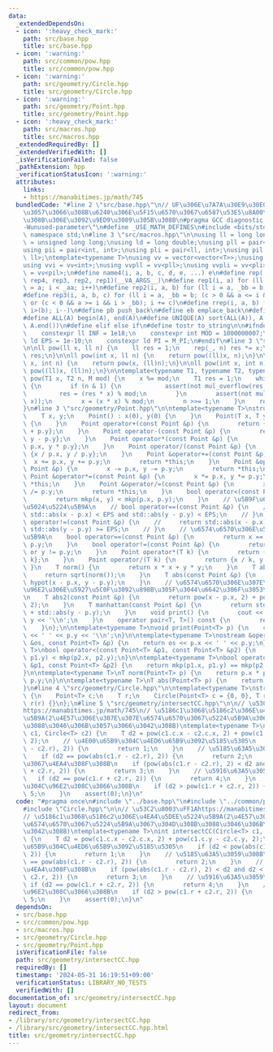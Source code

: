 ```yaml
---
data:
  _extendedDependsOn:
  - icon: ':heavy_check_mark:'
    path: src/base.hpp
    title: src/base.hpp
  - icon: ':warning:'
    path: src/common/pow.hpp
    title: src/common/pow.hpp
  - icon: ':warning:'
    path: src/geometry/Circle.hpp
    title: src/geometry/Circle.hpp
  - icon: ':warning:'
    path: src/geometry/Point.hpp
    title: src/geometry/Point.hpp
  - icon: ':heavy_check_mark:'
    path: src/macros.hpp
    title: src/macros.hpp
  _extendedRequiredBy: []
  _extendedVerifiedWith: []
  _isVerificationFailed: false
  _pathExtension: hpp
  _verificationStatusIcon: ':warning:'
  attributes:
    links:
    - https://manabitimes.jp/math/745
  bundledCode: "#line 2 \"src/base.hpp\"\n// UF\u306E\u7A7A\u30E9\u30E0\u30C0\u6E21\
    \u3057\u3066\u308B\u6240\u306E\u5F15\u6570\u3067\u6587\u53E5\u8A00\u308F\u308C\
    \u308B\u306E\u3092\u9ED9\u3089\u305B\u308B\n#pragma GCC diagnostic ignored \"\
    -Wunused-parameter\"\n#define _USE_MATH_DEFINES\n#include <bits/stdc++.h>\nusing\
    \ namespace std;\n#line 3 \"src/macros.hpp\"\n\nusing ll = long long;\nusing ull\
    \ = unsigned long long;\nusing ld = long double;\nusing pll = pair<ll, ll>;\n\
    using pii = pair<int, int>;\nusing pli = pair<ll, int>;\nusing pil = pair<int,\
    \ ll>;\ntemplate<typename T>\nusing vv = vector<vector<T>>;\nusing vvl = vv<ll>;\n\
    using vvi = vv<int>;\nusing vvpll = vv<pll>;\nusing vvpli = vv<pli>;\nusing vvpil\
    \ = vv<pil>;\n#define name4(i, a, b, c, d, e, ...) e\n#define rep(...) name4(__VA_ARGS__,\
    \ rep4, rep3, rep2, rep1)(__VA_ARGS__)\n#define rep1(i, a) for (ll i = 0, _aa\
    \ = a; i < _aa; i++)\n#define rep2(i, a, b) for (ll i = a, _bb = b; i < _bb; i++)\n\
    #define rep3(i, a, b, c) for (ll i = a, _bb = b; (c > 0 && a <= i && i < _bb)\
    \ or (c < 0 && a >= i && i > _bb); i += c)\n#define rrep(i, a, b) for (ll i=(a);\
    \ i>(b); i--)\n#define pb push_back\n#define eb emplace_back\n#define mkp make_pair\n\
    #define ALL(A) begin(A), end(A)\n#define UNIQUE(A) sort(ALL(A)), A.erase(unique(ALL(A)),\
    \ A.end())\n#define elif else if\n#define tostr to_string\n\n#ifndef CONSTANTS\n\
    \    constexpr ll INF = 1e18;\n    constexpr int MOD = 1000000007;\n    constexpr\
    \ ld EPS = 1e-10;\n    constexpr ld PI = M_PI;\n#endif\n#line 3 \"src/common/pow.hpp\"\
    \n\nll pow(ll x, ll n) {\n    ll res = 1;\n    rep(_, n) res *= x;\n    return\
    \ res;\n}\n\nll pow(int x, ll n) {\n    return pow((ll)x, n);\n}\n\nll pow(ll\
    \ x, int n) {\n    return pow(x, (ll)n);\n}\n\nll pow(int x, int n) {\n    return\
    \ pow((ll)x, (ll)n);\n}\n\ntemplate<typename T1, typename T2, typename M>\nT1\
    \ pow(T1 x, T2 n, M mod) {\n    x %= mod;\n    T1 res = 1;\n    while (n > 0)\
    \ {\n        if (n & 1) {\n            assert(not mul_overflow(res, x));\n   \
    \         res = (res * x) % mod;\n        }\n        assert(not mul_overflow(x,\
    \ x));\n        x = (x * x) % mod;\n        n >>= 1;\n    }\n    return res;\n\
    }\n#line 3 \"src/geometry/Point.hpp\"\n\ntemplate<typename T>\nstruct Point {\n\
    \    T x, y;\n    Point() : x(0), y(0) {\n    }\n    Point(T x, T y) : x(x), y(y)\
    \ {\n    }\n    Point operator+(const Point &p) {\n        return {x + p.x, y\
    \ + p.y};\n    }\n    Point operator-(const Point &p) {\n        return {x - p.x,\
    \ y - p.y};\n    }\n    Point operator*(const Point &p) {\n        return {x *\
    \ p.x, y * p.y};\n    }\n    Point operator/(const Point &p) {\n        return\
    \ {x / p.x, y / p.y};\n    }\n    Point &operator+=(const Point &p) {\n      \
    \  x += p.x, y += p.y;\n        return *this;\n    }\n    Point &operator-=(const\
    \ Point &p) {\n        x -= p.x, y -= p.y;\n        return *this;\n    }\n   \
    \ Point &operator*=(const Point &p) {\n        x *= p.x, y *= p.y;\n        return\
    \ *this;\n    }\n    Point &operator/=(const Point &p) {\n        x /= p.x, y\
    \ /= p.y;\n        return *this;\n    }\n    bool operator<(const Point &p) {\n\
    \        return mkp(x, y) < mkp(p.x, p.y);\n    }\n    // \u5B9F\u6570\u306E\u540C\
    \u5024\u5224\u5B9A\n    // bool operator==(const Point &p) {\n    //     return\
    \ std::abs(x - p.x) < EPS and std::abs(y - p.y) < EPS;\n    // }\n    // bool\
    \ operator!=(const Point &p) {\n    //     return std::abs(x - p.x) >= EPS or\
    \ std::abs(y - p.y) >= EPS;\n    // }\n    // \u6574\u6570\u306E\u540C\u5024\u5224\
    \u5B9A\n    bool operator==(const Point &p) {\n        return x == p.x and y ==\
    \ p.y;\n    }\n    bool operator!=(const Point &p) {\n        return x != p.x\
    \ or y != p.y;\n    }\n    Point operator*(T k) {\n        return {x * k, y *\
    \ k};\n    }\n    Point operator/(T k) {\n        return {x / k, y / k};\n   \
    \ }\n    T norm() {\n        return x * x + y * y;\n    }\n    T abs() {\n   \
    \     return sqrt(norm());\n    }\n    T abs(const Point &p) {\n        return\
    \ hypot(x - p.x, y - p.y);\n    }\n    // \u6574\u6570\u306E\u307E\u307E\u8DDD\
    \u96E2\u306E\u5927\u5C0F\u3092\u898B\u305F\u3044\u6642\u306F\u3053\u3063\u3061\
    \n    T abs2(const Point &p) {\n        return pow(x - p.x, 2) + pow(y - p.y,\
    \ 2);\n    }\n    T manhattan(const Point &p) {\n        return std::abs(x - p.x)\
    \ + std::abs(y - p.y);\n    }\n    void print() {\n        cout << x << ' ' <<\
    \ y << '\\n';\n    }\n    operator pair<T, T>() const {\n        return {x, y};\n\
    \    }\n};\n\ntemplate<typename T>\nvoid print(Point<T> p) {\n    cout << p.x\
    \ << ' ' << p.y << '\\n';\n}\n\ntemplate<typename T>\nostream &operator<<(ostream\
    \ &os, const Point<T> &p) {\n    return os << p.x << ' ' << p.y;\n}\n\ntemplate<typename\
    \ T>\nbool operator<(const Point<T> &p1, const Point<T> &p2) {\n    return mkp(p1.x,\
    \ p1.y) < mkp(p2.x, p2.y);\n}\n\ntemplate<typename T>\nbool operator==(const Point<T>\
    \ &p1, const Point<T> &p2) {\n    return mkp(p1.x, p1.y) == mkp(p2.x, p2.y);\n\
    }\n\ntemplate<typename T>\nT norm(Point<T> p) {\n    return p.x * p.x + p.y *\
    \ p.y;\n}\n\ntemplate<typename T>\nT abs(Point<T> p) {\n    return sqrt(norm(p));\n\
    }\n#line 4 \"src/geometry/Circle.hpp\"\n\ntemplate<typename T>\nstruct Circle\
    \ {\n    Point<T> c;\n    T r;\n    Circle(Point<T> c = {0, 0}, T r = 0) : c(c),\
    \ r(r) {}\n};\n#line 5 \"src/geometry/intersectCC.hpp\"\n\n// \u53C2\u8003\uFF1A\
    https://manabitimes.jp/math/745\n// \u5186c1\u3068\u5186c2\u306E\u4EA4\u5DEE\u5224\
    \u5B9A(2\u4E57\u306E\u307E\u307E\u6574\u6570\u3067\u5224\u5B9A\u3067\u304D\u308B\
    \u3088\u3046\u306B\u3057\u3066\u3042\u308B)\ntemplate<typename T>\nint intersectCC(Circle<T>\
    \ c1, Circle<T> c2) {\n    T d2 = pow(c1.c.x - c2.c.x, 2) + pow(c1.c.y - c2.c.y,\
    \ 2);\n    // \u4E00\u65B9\u304C\u4ED6\u65B9\u3092\u5185\u5305\n    if (d2 < pow(abs(c1.r\
    \ - c2.r), 2)) {\n        return 1;\n    }\n    // \u5185\u63A5\u3059\u308B\n\
    \    if (d2 == pow(abs(c1.r - c2.r), 2)) {\n        return 2;\n    }\n    // 2\u70B9\
    \u3067\u4EA4\u308F\u308B\n    if (pow(abs(c1.r - c2.r), 2) < d2 and d2 < pow(c1.r\
    \ + c2.r, 2)) {\n        return 3;\n    }\n    // \u5916\u63A5\u3059\u308B\n \
    \   if (d2 == pow(c1.r + c2.r, 2)) {\n        return 4;\n    }\n    // 2\u5186\
    \u304C\u96E2\u308C\u3066\u308B\n    if (d2 > pow(c1.r + c2.r, 2)) {\n        return\
    \ 5;\n    }\n    assert(0);\n}\n"
  code: "#pragma once\n#include \"../base.hpp\"\n#include \"../common/pow.hpp\"\n\
    #include \"Circle.hpp\"\n\n// \u53C2\u8003\uFF1Ahttps://manabitimes.jp/math/745\n\
    // \u5186c1\u3068\u5186c2\u306E\u4EA4\u5DEE\u5224\u5B9A(2\u4E57\u306E\u307E\u307E\
    \u6574\u6570\u3067\u5224\u5B9A\u3067\u304D\u308B\u3088\u3046\u306B\u3057\u3066\
    \u3042\u308B)\ntemplate<typename T>\nint intersectCC(Circle<T> c1, Circle<T> c2)\
    \ {\n    T d2 = pow(c1.c.x - c2.c.x, 2) + pow(c1.c.y - c2.c.y, 2);\n    // \u4E00\
    \u65B9\u304C\u4ED6\u65B9\u3092\u5185\u5305\n    if (d2 < pow(abs(c1.r - c2.r),\
    \ 2)) {\n        return 1;\n    }\n    // \u5185\u63A5\u3059\u308B\n    if (d2\
    \ == pow(abs(c1.r - c2.r), 2)) {\n        return 2;\n    }\n    // 2\u70B9\u3067\
    \u4EA4\u308F\u308B\n    if (pow(abs(c1.r - c2.r), 2) < d2 and d2 < pow(c1.r +\
    \ c2.r, 2)) {\n        return 3;\n    }\n    // \u5916\u63A5\u3059\u308B\n   \
    \ if (d2 == pow(c1.r + c2.r, 2)) {\n        return 4;\n    }\n    // 2\u5186\u304C\
    \u96E2\u308C\u3066\u308B\n    if (d2 > pow(c1.r + c2.r, 2)) {\n        return\
    \ 5;\n    }\n    assert(0);\n}\n"
  dependsOn:
  - src/base.hpp
  - src/common/pow.hpp
  - src/macros.hpp
  - src/geometry/Circle.hpp
  - src/geometry/Point.hpp
  isVerificationFile: false
  path: src/geometry/intersectCC.hpp
  requiredBy: []
  timestamp: '2024-05-31 16:19:51+09:00'
  verificationStatus: LIBRARY_NO_TESTS
  verifiedWith: []
documentation_of: src/geometry/intersectCC.hpp
layout: document
redirect_from:
- /library/src/geometry/intersectCC.hpp
- /library/src/geometry/intersectCC.hpp.html
title: src/geometry/intersectCC.hpp
---
```

